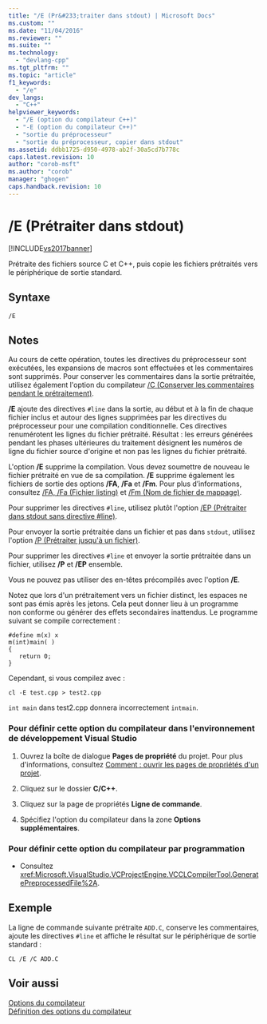 ```yaml
---
title: "/E (Pr&#233;traiter dans stdout) | Microsoft Docs"
ms.custom: ""
ms.date: "11/04/2016"
ms.reviewer: ""
ms.suite: ""
ms.technology: 
  - "devlang-cpp"
ms.tgt_pltfrm: ""
ms.topic: "article"
f1_keywords: 
  - "/e"
dev_langs: 
  - "C++"
helpviewer_keywords: 
  - "/E (option du compilateur C++)"
  - "-E (option du compilateur C++)"
  - "sortie du préprocesseur"
  - "sortie du préprocesseur, copier dans stdout"
ms.assetid: ddbb1725-d950-4978-ab2f-30a5cd7b778c
caps.latest.revision: 10
author: "corob-msft"
ms.author: "corob"
manager: "ghogen"
caps.handback.revision: 10
---
```

# /E (Pr&#233;traiter dans stdout)
[!INCLUDE[vs2017banner](../../assembler/inline/includes/vs2017banner.md)]

Prétraite des fichiers source C et C\+\+, puis copie les fichiers prétraités vers le périphérique de sortie standard.  
  
## Syntaxe  
  
```  
/E  
```  
  
## Notes  
 Au cours de cette opération, toutes les directives du préprocesseur sont exécutées, les expansions de macros sont effectuées et les commentaires sont supprimés.  Pour conserver les commentaires dans la sortie prétraitée, utilisez également l'option du compilateur [\/C \(Conserver les commentaires pendant le prétraitement\)](../../build/reference/c-preserve-comments-during-preprocessing.md).  
  
 **\/E** ajoute des directives `#line` dans la sortie, au début et à la fin de chaque fichier inclus et autour des lignes supprimées par les directives du préprocesseur pour une compilation conditionnelle.  Ces directives renumérotent les lignes du fichier prétraité.  Résultat : les erreurs générées pendant les phases ultérieures du traitement désignent les numéros de ligne du fichier source d'origine et non pas les lignes du fichier prétraité.  
  
 L'option **\/E** supprime la compilation.  Vous devez soumettre de nouveau le fichier prétraité en vue de sa compilation.  **\/E** supprime également les fichiers de sortie des options **\/FA**, **\/Fa** et **\/Fm**.  Pour plus d’informations, consultez [\/FA, \/Fa \(Fichier listing\)](../../build/reference/fa-fa-listing-file.md) et [\/Fm \(Nom de fichier de mappage\)](../../build/reference/fm-name-mapfile.md).  
  
 Pour supprimer les directives `#line`, utilisez plutôt l'option [\/EP \(Prétraiter dans stdout sans directive \#line\)](../../build/reference/ep-preprocess-to-stdout-without-hash-line-directives.md).  
  
 Pour envoyer la sortie prétraitée dans un fichier et pas dans `stdout`, utilisez l'option [\/P \(Prétraiter jusqu'à un fichier\)](../../build/reference/p-preprocess-to-a-file.md).  
  
 Pour supprimer les directives `#line` et envoyer la sortie prétraitée dans un fichier, utilisez **\/P** et **\/EP** ensemble.  
  
 Vous ne pouvez pas utiliser des en\-têtes précompilés avec l'option **\/E**.  
  
 Notez que lors d'un prétraitement vers un fichier distinct, les espaces ne sont pas émis après les jetons.  Cela peut donner lieu à un programme non conforme ou générer des effets secondaires inattendus.  Le programme suivant se compile correctement :  
  
```  
#define m(x) x  
m(int)main( )  
{  
   return 0;  
}  
```  
  
 Cependant, si vous compilez avec :  
  
```  
cl -E test.cpp > test2.cpp  
```  
  
 `int main` dans test2.cpp donnera incorrectement `intmain`.  
  
### Pour définir cette option du compilateur dans l'environnement de développement Visual Studio  
  
1.  Ouvrez la boîte de dialogue **Pages de propriété** du projet.  Pour plus d'informations, consultez [Comment : ouvrir les pages de propriétés d'un projet](../../misc/how-to-open-project-property-pages.md).  
  
2.  Cliquez sur le dossier **C\/C\+\+**.  
  
3.  Cliquez sur la page de propriétés **Ligne de commande**.  
  
4.  Spécifiez l'option du compilateur dans la zone **Options supplémentaires**.  
  
### Pour définir cette option du compilateur par programmation  
  
-   Consultez <xref:Microsoft.VisualStudio.VCProjectEngine.VCCLCompilerTool.GeneratePreprocessedFile%2A>.  
  
## Exemple  
 La ligne de commande suivante prétraite `ADD.C`, conserve les commentaires, ajoute les directives `#line` et affiche le résultat sur le périphérique de sortie standard :  
  
```  
CL /E /C ADD.C  
```  
  
## Voir aussi  
 [Options du compilateur](../../build/reference/compiler-options.md)   
 [Définition des options du compilateur](../../build/reference/setting-compiler-options.md)